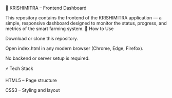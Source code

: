 🌾 KRISHIMITRA – Frontend Dashboard

This repository contains the frontend of the KRISHIMITRA application — a simple, responsive dashboard designed to monitor the status, progress, and metrics of the smart farming system.
🚀 How to Use

Download or clone this repository.

Open index.html in any modern browser (Chrome, Edge, Firefox).

No backend or server setup is required.

⚡ Tech Stack

HTML5 – Page structure

CSS3 – Styling and layout
